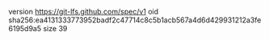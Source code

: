 version https://git-lfs.github.com/spec/v1
oid sha256:ea4131333773952badf2c47714c8c5b1acb567a4d6d429931212a3fe6195d9a5
size 39
